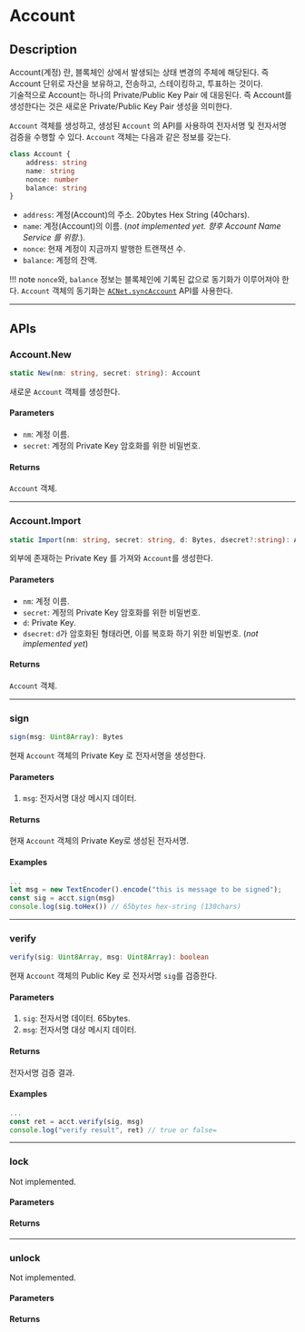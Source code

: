 # Account

## Description

Account(계정) 란, 블록체인 상에서 발생되는 상태 변경의 주체에 해당된다.
즉 Account 단위로 자산을 보유하고, 전송하고, 스테이킹하고, 투표하는 것이다.  
기술적으로 Account는 하나의 Private/Public Key Pair 에 대응된다.
즉 Account를 생성한다는 것은 새로운 Private/Public Key Pair 생성을 의미한다.

`Account` 객체를 생성하고, 생성된 `Account` 의 API를 사용하여 전자서명 및 전자서명 검증을 수행할 수 있다.
`Account` 객체는 다음과 같은 정보를 갖는다.

```ts
class Account {
    address: string
    name: string
    nonce: number
    balance: string
}
```

- `address`: 계정(Account)의 주소. 20bytes Hex String (40chars).
- `name`: 계정(Account)의 이름. (*not implemented yet. 향후 Account Name Service 를 위함.*). 
- `nonce`: 현재 계정이 지금까지 발행한 트랜잭션 수.
- `balance`: 계정의 잔액.

!!! note
    `nonce`와, `balance` 정보는 블록체인에 기록된 값으로 동기화가 이루어져야 한다.
    `Account` 객체의 동기화는 [`ACNet.syncAccount`](../acnet.md#syncaccount) API를 사용한다.

---

## APIs

### Account.New
```ts
static New(nm: string, secret: string): Account
```

새로운 `Account` 객체를 생성한다.

#### Parameters

- `nm`: 계정 이름.
- `secret`: 계정의 Private Key 암호화를 위한 비밀번호.

#### Returns

`Account` 객체.

---

### Account.Import

```ts
static Import(nm: string, secret: string, d: Bytes, dsecret?:string): Account
```

외부에 존재하는 Private Key 를 가져와 `Account`를 생성한다.

#### Parameters

- `nm`: 계정 이름.
- `secret`: 계정의 Private Key 암호화를 위한 비밀번호.
- `d`: Private Key.
- `dsecret`: `d`가 암호화된 형태라면, 이를 복호화 하기 위한 비밀번호. (*not implemented yet*)

#### Returns

`Account` 객체.

---

### sign

```ts
sign(msg: Uint8Array): Bytes
```

현재 `Account` 객체의 Private Key 로 전자서명을 생성한다.

#### Parameters

1. `msg`: 전자서명 대상 메시지 데이터.

#### Returns

현재 `Account` 객체의 Private Key로 생성된 전자서명.

#### Examples

```ts
...
let msg = new TextEncoder().encode("this is message to be signed");
const sig = acct.sign(msg)
console.log(sig.toHex()) // 65bytes hex-string (130chars)
```
---

### verify

```ts
verify(sig: Uint8Array, msg: Uint8Array): boolean
```

현재 `Account` 객체의 Public Key 로 전자서명 `sig`를 검증한다.

#### Parameters

1. `sig`: 전자서명 데이터. 65bytes.
2. `msg`: 전자서명 대상 메시지 데이터.

#### Returns

전자서명 검증 결과.

#### Examples

```ts
...
const ret = acct.verify(sig, msg)
console.log("verify result", ret) // true or false=
```

---

### lock

Not implemented.

#### Parameters

#### Returns

---

### unlock

Not implemented.

#### Parameters

#### Returns
